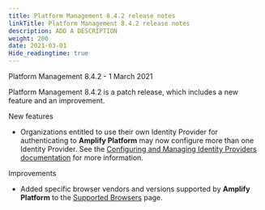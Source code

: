 ```yaml
---
title: Platform Management 8.4.2 release notes
linkTitle: Platform Management 8.4.2 release notes
description: ADD A DESCRIPTION
weight: 200
date: 2021-03-01
Hide_readingtime: true
---
```


Platform Management 8.4.2 - 1 March 2021

Platform Management 8.4.2 is a patch release, which includes a new feature and an improvement.

New features

* Organizations entitled to use their own Identity Provider for authenticating to **Amplify Platform** may now configure more than one Identity Provider. See the [Configuring and Managing Identity Providers documentation](https://docs.axway.com/csh?context=62555476) for more information.

Improvements

* Added specific browser vendors and versions supported by **Amplify Platform** to the [Supported Browsers](https://platform.axway.com/browser) page.
